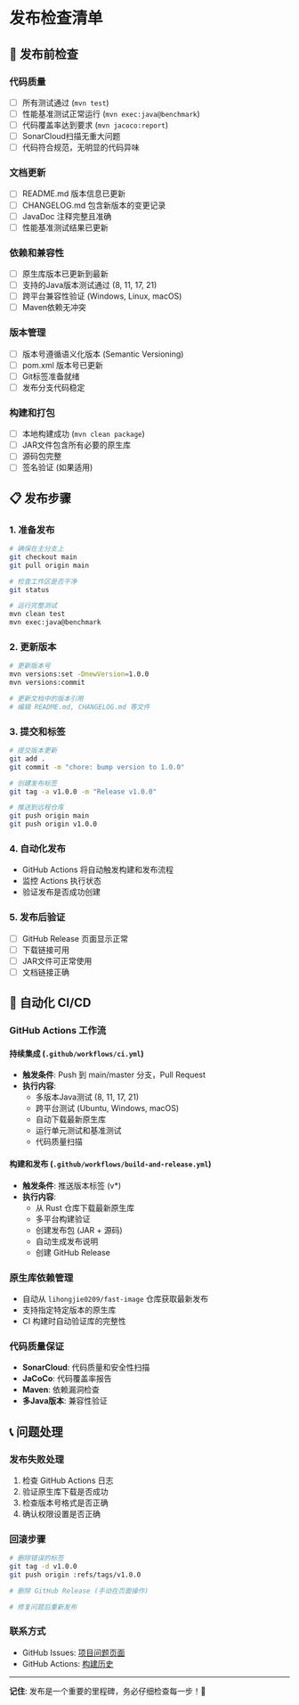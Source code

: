 # 发布检查清单

## 🚀 发布前检查

### 代码质量
- [ ] 所有测试通过 (`mvn test`)
- [ ] 性能基准测试正常运行 (`mvn exec:java@benchmark`)
- [ ] 代码覆盖率达到要求 (`mvn jacoco:report`)
- [ ] SonarCloud扫描无重大问题
- [ ] 代码符合规范，无明显的代码异味

### 文档更新
- [ ] README.md 版本信息已更新
- [ ] CHANGELOG.md 包含新版本的变更记录
- [ ] JavaDoc 注释完整且准确
- [ ] 性能基准测试结果已更新

### 依赖和兼容性
- [ ] 原生库版本已更新到最新
- [ ] 支持的Java版本测试通过 (8, 11, 17, 21)
- [ ] 跨平台兼容性验证 (Windows, Linux, macOS)
- [ ] Maven依赖无冲突

### 版本管理
- [ ] 版本号遵循语义化版本 (Semantic Versioning)
- [ ] pom.xml 版本号已更新
- [ ] Git标签准备就绪
- [ ] 发布分支代码稳定

### 构建和打包
- [ ] 本地构建成功 (`mvn clean package`)
- [ ] JAR文件包含所有必要的原生库
- [ ] 源码包完整
- [ ] 签名验证 (如果适用)

## 📋 发布步骤

### 1. 准备发布
```bash
# 确保在主分支上
git checkout main
git pull origin main

# 检查工作区是否干净
git status

# 运行完整测试
mvn clean test
mvn exec:java@benchmark
```

### 2. 更新版本
```bash
# 更新版本号
mvn versions:set -DnewVersion=1.0.0
mvn versions:commit

# 更新文档中的版本引用
# 编辑 README.md, CHANGELOG.md 等文件
```

### 3. 提交和标签
```bash
# 提交版本更新
git add .
git commit -m "chore: bump version to 1.0.0"

# 创建发布标签
git tag -a v1.0.0 -m "Release v1.0.0"

# 推送到远程仓库
git push origin main
git push origin v1.0.0
```

### 4. 自动化发布
- GitHub Actions 将自动触发构建和发布流程
- 监控 Actions 执行状态
- 验证发布是否成功创建

### 5. 发布后验证
- [ ] GitHub Release 页面显示正常
- [ ] 下载链接可用
- [ ] JAR文件可正常使用
- [ ] 文档链接正确

## 🔄 自动化 CI/CD

### GitHub Actions 工作流

#### 持续集成 (`.github/workflows/ci.yml`)
- **触发条件**: Push 到 main/master 分支，Pull Request
- **执行内容**:
  - 多版本Java测试 (8, 11, 17, 21)
  - 跨平台测试 (Ubuntu, Windows, macOS)
  - 自动下载最新原生库
  - 运行单元测试和基准测试
  - 代码质量扫描

#### 构建和发布 (`.github/workflows/build-and-release.yml`)
- **触发条件**: 推送版本标签 (v*)
- **执行内容**:
  - 从 Rust 仓库下载最新原生库
  - 多平台构建验证
  - 创建发布包 (JAR + 源码)
  - 自动生成发布说明
  - 创建 GitHub Release

### 原生库依赖管理
- 自动从 `lihongjie0209/fast-image` 仓库获取最新发布
- 支持指定特定版本的原生库
- CI 构建时自动验证库的完整性

### 代码质量保证
- **SonarCloud**: 代码质量和安全性扫描
- **JaCoCo**: 代码覆盖率报告
- **Maven**: 依赖漏洞检查
- **多Java版本**: 兼容性验证

## 📞 问题处理

### 发布失败处理
1. 检查 GitHub Actions 日志
2. 验证原生库下载是否成功
3. 检查版本号格式是否正确
4. 确认权限设置是否正确

### 回滚步骤
```bash
# 删除错误的标签
git tag -d v1.0.0
git push origin :refs/tags/v1.0.0

# 删除 GitHub Release (手动在页面操作)

# 修复问题后重新发布
```

### 联系方式
- GitHub Issues: [项目问题页面](https://github.com/lihongjie0209/fast-image-java/issues)
- GitHub Actions: [构建历史](https://github.com/lihongjie0209/fast-image-java/actions)

---

**记住**: 发布是一个重要的里程碑，务必仔细检查每一步！🎯
